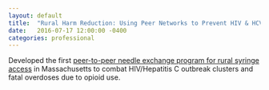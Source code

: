 ```yaml
---
layout: default
title:  "Rural Harm Reduction: Using Peer Networks to Prevent HIV & HCV"
date:   2016-07-17 12:00:00 -0400
categories: professional
---
```


Developed the first [peer-to-peer needle exchange program for rural syringe access](https://github.com/londonmeanswild/londonmeanswild.github.io/blob/master/_posts/rural-harm-reduction.pdf) in Massachusetts to combat HIV/Hepatitis C outbreak clusters and fatal overdoses due to opioid use.
